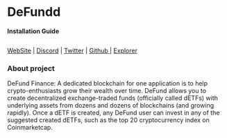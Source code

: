 # DeFundd

**Installation Guide**

<figure><img src="https://miro.medium.com/max/700/1*HLrXIbN6xzyRL4s67Bd5yA.png" alt=""><figcaption></figcaption></figure>

[WebSite](https://www.defund.app/) | [Discord](https://discord.gg/7xbbyK3H) | [Twitter](https://twitter.com/defund\_finance) | [Github ](https://github.com/defund-labs/defund)| [Explorer](https://defund.explorers.guru/validators)

### About project <a href="#y32n" id="y32n"></a>

DeFund Finance: A dedicated blockchain for one application is to help crypto-enthusiasts grow their wealth over time. DeFund allows you to create decentralized exchange-traded funds (officially called dETFs) with underlying assets from dozens and dozens of blockchains (and growing rapidly). Once a dETF is created, any DeFund user can invest in any of the suggested created dETFs, such as the top 20 cryptocurrency index on Coinmarketcap.

###
